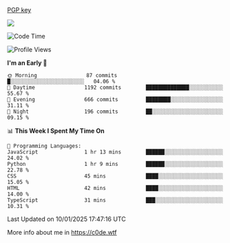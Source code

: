 [PGP key](https://c0de.wtf/urwq.asc)

<a href="https://wakatime.com"><img src="https://wakatime.com/share/@c0dezin/b7f18a7c-ab3a-40b8-8bc7-b1b7bf71f1d6.svg" /></a>

<!--START_SECTION:waka-->
![Code Time](http://img.shields.io/badge/Code%20Time-167%20hrs%2041%20mins-blue)

![Profile Views](http://img.shields.io/badge/Profile%20Views-0-blue)

**I'm an Early 🐤** 

```text
🌞 Morning                87 commits          █░░░░░░░░░░░░░░░░░░░░░░░░   04.06 % 
🌆 Daytime                1192 commits        ██████████████░░░░░░░░░░░   55.67 % 
🌃 Evening                666 commits         ████████░░░░░░░░░░░░░░░░░   31.11 % 
🌙 Night                  196 commits         ██░░░░░░░░░░░░░░░░░░░░░░░   09.15 % 
```


📊 **This Week I Spent My Time On** 

```text
💬 Programming Languages: 
JavaScript               1 hr 13 mins        ██████░░░░░░░░░░░░░░░░░░░   24.02 % 
Python                   1 hr 9 mins         ██████░░░░░░░░░░░░░░░░░░░   22.78 % 
CSS                      45 mins             ████░░░░░░░░░░░░░░░░░░░░░   15.05 % 
HTML                     42 mins             ████░░░░░░░░░░░░░░░░░░░░░   14.00 % 
TypeScript               31 mins             ███░░░░░░░░░░░░░░░░░░░░░░   10.31 % 
```


 Last Updated on 10/01/2025 17:47:16 UTC
<!--END_SECTION:waka-->

More info about me in https://c0de.wtf

